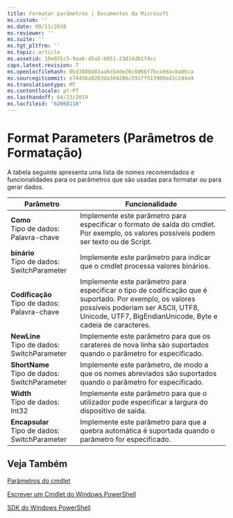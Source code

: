 ```yaml
---
title: Formatar parâmetros | Documentos da Microsoft
ms.custom: ''
ms.date: 09/13/2016
ms.reviewer: ''
ms.suite: ''
ms.tgt_pltfrm: ''
ms.topic: article
ms.assetid: 10e025c5-9aa6-45a5-b851-23d14db1f4cc
caps.latest.revision: 7
ms.openlocfilehash: 0bd3888d81aa6d1dde26c0066f7bca9dac8a8bca
ms.sourcegitcommit: e7445ba8203da304286c591ff513900ad1c244a4
ms.translationtype: MT
ms.contentlocale: pt-PT
ms.lasthandoff: 04/23/2019
ms.locfileid: "62068118"
---
```

# <a name="format-parameters"></a>Format Parameters (Parâmetros de Formatação)

A tabela seguinte apresenta uma lista de nomes recomendados e funcionalidades para os parâmetros que são usadas para formatar ou para gerar dados.

|Parâmetro|Funcionalidade|
|---|---|
|**Como**<br>Tipo de dados: Palavra-chave|Implemente este parâmetro para especificar o formato de saída do cmdlet. Por exemplo, os valores possíveis podem ser texto ou de Script.|
|**binário**<br>Tipo de dados: SwitchParameter|Implemente este parâmetro para indicar que o cmdlet processa valores binários.|
|**Codificação**<br>Tipo de dados: Palavra-chave|Implemente este parâmetro para especificar o tipo de codificação que é suportado. Por exemplo, os valores possíveis poderiam ser ASCII, UTF8, Unicode, UTF7, BigEndianUnicode, Byte e cadeia de caracteres.|
|**NewLine**<br>Tipo de dados: SwitchParameter|Implemente este parâmetro para que os carateres de nova linha são suportados quando o parâmetro for especificado.|
|**ShortName**<br>Tipo de dados: SwitchParameter|Implemente este parâmetro, de modo a que os nomes abreviados são suportados quando o parâmetro for especificado.|
|**Width**<br>Tipo de dados: Int32|Implemente este parâmetro para que o utilizador pode especificar a largura do dispositivo de saída.|
|**Encapsular**<br>Tipo de dados: SwitchParameter|Implemente este parâmetro para que a quebra automática é suportada quando o parâmetro for especificado.|
## <a name="see-also"></a>Veja Também

[Parâmetros do cmdlet](./cmdlet-parameters.md)

[Escrever um Cmdlet do Windows PowerShell](./writing-a-windows-powershell-cmdlet.md)

[SDK do Windows PowerShell](../windows-powershell-reference.md)
